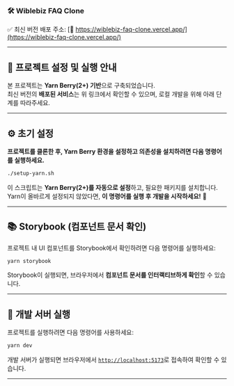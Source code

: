 ### 🛠 **Wiblebiz FAQ Clone**

✅ 최신 버전 배포 주소: [🔗 https://wiblebiz-faq-clone.vercel.app/](https://wiblebiz-faq-clone.vercel.app/)

---

## 🚀 **프로젝트 설정 및 실행 안내**

본 프로젝트는 **Yarn Berry(2+) 기반**으로 구축되었습니다.  
최신 버전의 **배포된 서비스**는 위 링크에서 확인할 수 있으며, 로컬 개발을 위해 아래 단계를 따라주세요.

---

## ⚙️ **초기 설정**

**프로젝트를 클론한 후, Yarn Berry 환경을 설정하고 의존성을 설치하려면 다음 명령어를 실행하세요.**

```bash
./setup-yarn.sh
```

이 스크립트는 **Yarn Berry(2+)를 자동으로 설정**하고, 필요한 패키지를 설치합니다.  
Yarn이 올바르게 설정되지 않았다면, **이 명령어를 실행 후 개발을 시작하세요!** 🚀

---

## 📚 **Storybook (컴포넌트 문서 확인)**

프로젝트 내 UI 컴포넌트를 Storybook에서 확인하려면 다음 명령어를 실행하세요:

```bash
yarn storybook
```

Storybook이 실행되면, 브라우저에서 **컴포넌트 문서를 인터랙티브하게 확인**할 수 있습니다.

---

## 🚀 **개발 서버 실행**

프로젝트를 실행하려면 다음 명령어를 사용하세요:

```bash
yarn dev
```

개발 서버가 실행되면 브라우저에서 [`http://localhost:5173`](http://localhost:5173)로 접속하여 확인할 수 있습니다.

---
